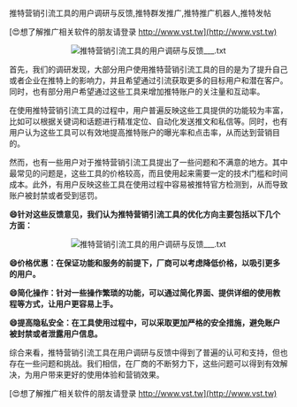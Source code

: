 推特营销引流工具的用户调研与反馈,推特群发推广,推特推广机器人,推特发帖

[😍想了解推广相关软件的朋友请登录 http://www.vst.tw](http://www.vst.tw)

 <center><img src="https://vst.tw/MP4/tuiguang/png/2.png" alt="推特营销引流工具的用户调研与反馈___.txt"></center>

首先，我们的调研发现，大部分用户使用推特营销引流工具的目的是为了提升自己或者企业在推特上的影响力，并且希望通过引流获取更多的目标用户和潜在客户。同时，也有部分用户希望通过这些工具来增加推特账户的关注量和互动率。

在使用推特营销引流工具的过程中，用户普遍反映这些工具提供的功能较为丰富，比如可以根据关键词和话题进行精准定位、自动化发送推文和私信等。同时，也有用户认为这些工具可以有效地提高推特账户的曝光率和点击率，从而达到营销目的。

然而，也有一些用户对于推特营销引流工具提出了一些问题和不满意的地方。其中最常见的问题是，这些工具的价格较高，而且使用起来需要一定的技术门槛和时间成本。此外，有用户反映这些工具在使用过程中容易被推特官方检测到，从而导致账户被封禁或者受到惩罚。

**😄针对这些反馈意见，我们认为推特营销引流工具的优化方向主要包括以下几个方面：**

 <center><img src="https://vst.tw/MP4/tuiguang/png/4.png" alt="推特营销引流工具的用户调研与反馈___.txt"></center>

**😄价格优惠：在保证功能和服务的前提下，厂商可以考虑降低价格，以吸引更多的用户。**

**😄简化操作：针对一些操作繁琐的功能，可以通过简化界面、提供详细的使用教程等方式，让用户更容易上手。**

**😄提高隐私安全：在工具使用过程中，可以采取更加严格的安全措施，避免账户被封禁或者泄露用户信息。**

综合来看，推特营销引流工具在用户调研与反馈中得到了普遍的认可和支持，但也存在一些问题和挑战。我们相信，在厂商的不断努力下，这些问题可以得到有效解决，为用户带来更好的使用体验和营销效果。

[😍想了解推广相关软件的朋友请登录 http://www.vst.tw](http://www.vst.tw)



